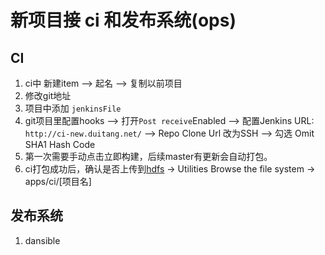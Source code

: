 # 新项目接 ci 和发布系统(ops)

## CI

1. ci中 新建item --> 起名 --> 复制以前项目
2. 修改git地址
3. 项目中添加 `jenkinsFile`
4. git项目里配置hooks --> 打开`Post receive`Enabled --> 配置Jenkins URL: `http://ci-new.duitang.net/` --> Repo Clone Url 改为SSH --> 勾选 Omit SHA1 Hash Code
5. 第一次需要手动点击立即构建，后续master有更新会自动打包。
6. ci打包成功后，确认是否上传到[hdfs](hdfs.duitang.net) -> Utilities Browse the file system -> apps/ci/[项目名]

## 发布系统

1. dansible
